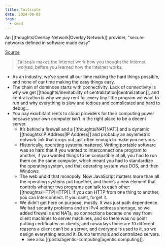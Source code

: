 ```yaml
---
title: Tailscale
date: 2024-08-03
tags:
  - seed
---
```

An [[thoughts/Overlay Network|Overlay Network]] provider, "secure networks defined in software made easy"

[Source](https://tailscale.com/blog/new-internet)

> Tailscale makes the Internet work how you thought the Internet worked, before you learned how the Internet works.

- As an industry, we’ve spent all our time making the hard things possible, and none of our time making the easy things easy.
- The chain of dominoes starts with connectivity. Lack of connectivity is why we get [[thoughts/inevitability of centralization|centralization]], and centralization is why we pay rent for every tiny little program we want to run and why everything is slow and tedious and complicated and hard to debug...
- You pay exorbitant rents to cloud providers for their computing power because your own computer isn’t in the right place to be a decent server.
	- It’s behind a firewall and a [[thoughts/NAT|NAT]] and a dynamic [[thoughts/IP Address|IP Address]] and probably an asymmetric network link that drops out just often enough to make you nervous.
	- Historically, operating systems mattered. Writing portable software was so hard that if you wanted to interconnect one program to another, if you wanted things to be compatible at all, you had to run them on the same computer, which meant you had to standardize the operating system, and that operating system was DOS, and then Windows.
	- The web undid that monopoly. Now JavaScript matters more than all the operating systems put together, and there’s a new element that controls whether two programs can talk to each other: [[thoughts/HTTP|HTTP]]. If you can HTTP from one thing to another, you can interconnect. If you can’t, forget it.
	- We didn’t get here on purpose, mostly. It was just path dependence. We had security problems and an IPv4 address shortage, so we added firewalls and NATs, so connections became one way from client machines to server machines, and so there was no point putting certificates on clients, and nowadays there are 10 different reasons a client can’t be a server, and everyone is used to it, so we design everything around it. Dumb terminals and centralized servers.
		- See also [[posts/agentic-computing|agentic computing]].